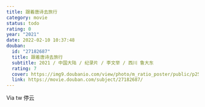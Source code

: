 ```yaml
---
title: 跟着唐诗去旅行
category: movie
status: todo
rating: 0
year: "2021"
date: 2022-02-10 10:37:48
douban:
  id: "27182687"
  title: 跟着唐诗去旅行
  subtitle: 2021 / 中国大陆 / 纪录片 / 李文举 / 西川 鲁大东
  rating: 7
  cover: https://img9.doubanio.com/view/photo/m_ratio_poster/public/p2573968394.jpg
  link: https://movie.douban.com/subject/27182687/
---
```


Via tw 停云

